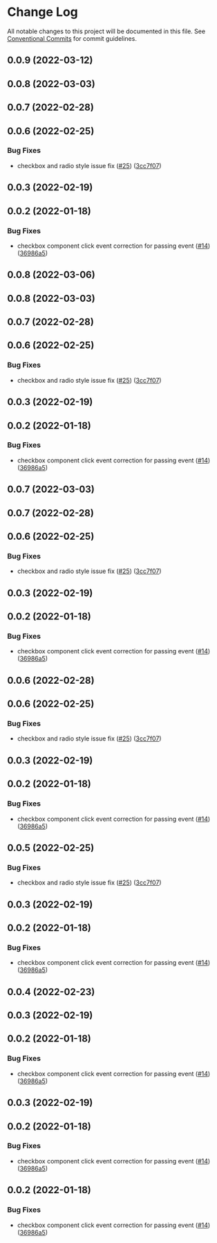 # Change Log

All notable changes to this project will be documented in this file.
See [Conventional Commits](https://conventionalcommits.org) for commit guidelines.

## 0.0.9 (2022-03-12)



## 0.0.8 (2022-03-03)



## 0.0.7 (2022-02-28)



## 0.0.6 (2022-02-25)


### Bug Fixes

* checkbox and radio style issue fix ([#25](https://github.com/ciceksepetitech/cactus-ui/issues/25)) ([3cc7f07](https://github.com/ciceksepetitech/cactus-ui/commit/3cc7f0745ef39ffbeedbbd07495632c371468075))



## 0.0.3 (2022-02-19)



## 0.0.2 (2022-01-18)


### Bug Fixes

* checkbox component click event correction for passing event ([#14](https://github.com/ciceksepetitech/cactus-ui/issues/14)) ([36986a5](https://github.com/ciceksepetitech/cactus-ui/commit/36986a58594293d68d44f4c42073cef008c7016c))





## 0.0.8 (2022-03-06)



## 0.0.8 (2022-03-03)



## 0.0.7 (2022-02-28)



## 0.0.6 (2022-02-25)


### Bug Fixes

* checkbox and radio style issue fix ([#25](https://github.com/ciceksepetitech/cactus-ui/issues/25)) ([3cc7f07](https://github.com/ciceksepetitech/cactus-ui/commit/3cc7f0745ef39ffbeedbbd07495632c371468075))



## 0.0.3 (2022-02-19)



## 0.0.2 (2022-01-18)


### Bug Fixes

* checkbox component click event correction for passing event ([#14](https://github.com/ciceksepetitech/cactus-ui/issues/14)) ([36986a5](https://github.com/ciceksepetitech/cactus-ui/commit/36986a58594293d68d44f4c42073cef008c7016c))





## 0.0.7 (2022-03-03)



## 0.0.7 (2022-02-28)



## 0.0.6 (2022-02-25)


### Bug Fixes

* checkbox and radio style issue fix ([#25](https://github.com/ciceksepetitech/cactus-ui/issues/25)) ([3cc7f07](https://github.com/ciceksepetitech/cactus-ui/commit/3cc7f0745ef39ffbeedbbd07495632c371468075))



## 0.0.3 (2022-02-19)



## 0.0.2 (2022-01-18)


### Bug Fixes

* checkbox component click event correction for passing event ([#14](https://github.com/ciceksepetitech/cactus-ui/issues/14)) ([36986a5](https://github.com/ciceksepetitech/cactus-ui/commit/36986a58594293d68d44f4c42073cef008c7016c))





## 0.0.6 (2022-02-28)



## 0.0.6 (2022-02-25)


### Bug Fixes

* checkbox and radio style issue fix ([#25](https://github.com/ciceksepetitech/cactus-ui/issues/25)) ([3cc7f07](https://github.com/ciceksepetitech/cactus-ui/commit/3cc7f0745ef39ffbeedbbd07495632c371468075))



## 0.0.3 (2022-02-19)



## 0.0.2 (2022-01-18)


### Bug Fixes

* checkbox component click event correction for passing event ([#14](https://github.com/ciceksepetitech/cactus-ui/issues/14)) ([36986a5](https://github.com/ciceksepetitech/cactus-ui/commit/36986a58594293d68d44f4c42073cef008c7016c))





## 0.0.5 (2022-02-25)


### Bug Fixes

* checkbox and radio style issue fix ([#25](https://github.com/ciceksepetitech/cactus-ui/issues/25)) ([3cc7f07](https://github.com/ciceksepetitech/cactus-ui/commit/3cc7f0745ef39ffbeedbbd07495632c371468075))



## 0.0.3 (2022-02-19)



## 0.0.2 (2022-01-18)


### Bug Fixes

* checkbox component click event correction for passing event ([#14](https://github.com/ciceksepetitech/cactus-ui/issues/14)) ([36986a5](https://github.com/ciceksepetitech/cactus-ui/commit/36986a58594293d68d44f4c42073cef008c7016c))





## 0.0.4 (2022-02-23)



## 0.0.3 (2022-02-19)



## 0.0.2 (2022-01-18)


### Bug Fixes

* checkbox component click event correction for passing event ([#14](https://github.com/ciceksepetitech/cactus-ui/issues/14)) ([36986a5](https://github.com/ciceksepetitech/cactus-ui/commit/36986a58594293d68d44f4c42073cef008c7016c))





## 0.0.3 (2022-02-19)



## 0.0.2 (2022-01-18)


### Bug Fixes

* checkbox component click event correction for passing event ([#14](https://github.com/ciceksepetitech/cactus-ui/issues/14)) ([36986a5](https://github.com/ciceksepetitech/cactus-ui/commit/36986a58594293d68d44f4c42073cef008c7016c))





## 0.0.2 (2022-01-18)


### Bug Fixes

* checkbox component click event correction for passing event ([#14](https://github.com/ciceksepetitech/cactus-ui/issues/14)) ([36986a5](https://github.com/ciceksepetitech/cactus-ui/commit/36986a58594293d68d44f4c42073cef008c7016c))
